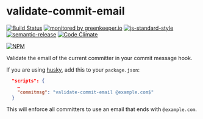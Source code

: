 # validate-commit-email

[![Build Status](https://travis-ci.org/ResourcefulHumans/validate-commit-email.svg?branch=master)](https://travis-ci.org/ResourcefulHumans/validate-commit-email)
[![monitored by greenkeeper.io](https://img.shields.io/badge/greenkeeper.io-monitored-brightgreen.svg)](http://greenkeeper.io/) 
[![js-standard-style](https://img.shields.io/badge/code%20style-standard-brightgreen.svg)](http://standardjs.com/)
[![semantic-release](https://img.shields.io/badge/semver-semantic%20release-e10079.svg)](https://github.com/semantic-release/semantic-release)
[![Code Climate](https://codeclimate.com/github/ResourcefulHumans/validate-commit-email/badges/gpa.svg)](https://codeclimate.com/github/ResourcefulHumans/validate-commit-email)

[![NPM](https://nodei.co/npm/validate-commit-email.png?downloads=true&downloadRank=true&stars=true)](https://nodei.co/npm/validate-commit-email/)

Validate the email of the current committer in your commit message hook.

If you are using [husky](https://www.npmjs.com/package/husky), add this to your `package.json`:

```json
  "scripts": {
    …
    "commitmsg": "validate-commit-email @example.com$"
  }

```

This will enforce all committers to use an email that ends with `@example.com`.
